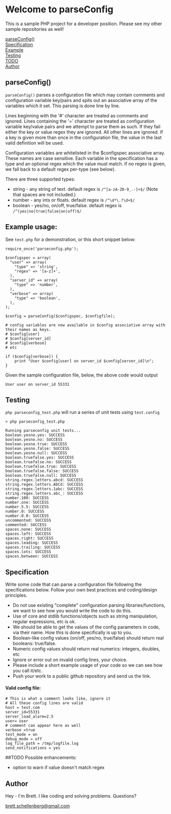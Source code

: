 # Welcome to parseConfig
This is a sample PHP project for a developer position. Please see my other sample repositories as well!

[parseConfig()](#parseconfig)  
[Specification](#specification)  
[Example](#example-usage)  
[Testing](#testing)  
[TODO](#todo)  
[Author](#author)  

## parseConfig()
`parseConfig()` parses a configuration file which may contain comments and configuration variable key/pairs and spits out an associative array of the variables which it set. This parsing is done line by line.

Lines beginning with the '#' character are treated as comments and ignored.
Lines containing the '=' character are treated as configuration variable key/value pairs and we attempt to parse them as such. If they fail either the key or value regex they are ignored.
All other lines are ignored.
If a key is given more than once in the configuration file, the value in the last valid definition will be used.

Configuration variables are whitelisted in the $configspec associative array. These names are case sensitive.  Each variable in the specification has a type and an optional regex which the value must match. If no regex is given, we fall back to a default regex per-type (see below).

There are three supported types:
 - string - any string of text. default regex is `/^[a-zA-Z0-9_.-]+$/` (Note that spaces are not included.)
 - number - any ints or floats. default regex is `/^\d*\.?\d+$/`
 - boolean - yes/no, on/off, true/false. default regex is `/^(yes|no|true|false|on|off)$/`

## Example usage:
See `test.php` for a demonstration, or this short snippet below:

    require_once('parseconfig.php');

    $configspec = array(
      "user" => array(
        "type" => 'string',
        "regex" => '[a-z]+',
      ),
      "server_id" => array(
        "type" => 'number',
      ),
      "verbose" => array(
        "type" => 'boolean',
      ),
    );

    $config = parseConfig($configspec, $configfile);

    # config variables are now available in $config associative array with their names as keys.
    # $config[user]
    # $config[server_id]
    # $config[verbose]
    # etc

    if ($config[verbose]) {
        print "User $config[user] on server_id $config[server_id]\n";
    }

Given the sample configuration file, below, the above code would output

    User user on server_id 55331

## Testing
`php parseconfig_test.php` will run a series of unit tests using `test.config`

    > php parseconfig_test.php
    
    Running parseconfig unit tests...
    boolean.yesno.yes: SUCCESS
    boolean.yesno.no: SUCCESS
    boolean.yesno.true: SUCCESS
    boolean.yesno.false: SUCCESS
    boolean.yesno.null: SUCCESS
    boolean.truefalse.yes: SUCCESS
    boolean.truefalse.no: SUCCESS
    boolean.truefalse.true: SUCCESS
    boolean.truefalse.false: SUCCESS
    boolean.truefalse.null: SUCCESS
    string.regex.letters.abcd: SUCCESS
    string.regex.letters.AbCd: SUCCESS
    string.regex.letters.1abc: SUCCESS
    string.regex.letters.abc_: SUCCESS
    number.100: SUCCESS
    number.one: SUCCESS
    number.5.5: SUCCESS
    number.0: SUCCESS
    number.0.0: SUCCESS
    uncommented: SUCCESS
    commented: SUCCESS
    spaces.none: SUCCESS
    spaces.left: SUCCESS
    spaces.right: SUCCESS
    spaces.leading: SUCCESS
    spaces.trailing: SUCCESS
    spaces.lots: SUCCESS
    spaces.between: SUCCESS


## Specification
Write some code that can parse a configuration file
following the specifications below. Follow your
own best practices and coding/design principles.

- Do not use existing "complete" configuration parsing
  libraries/functions, we want to see how you would write the code
  to do this.
- Use of core and stdlib functions/objects such as string
  manipulation, regular expressions, etc is ok.
- We should be able to get the values of the config parameters in
  code, via their name. How this is done specifically is up to you.
- Boolean-like config values (on/off, yes/no, true/false) should
  return real booleans: true/false.
- Numeric config values should return real numerics: integers,
  doubles, etc
- Ignore or error out on invalid config lines, your choice.
- Please include a short example usage of your code so we can see
  how you call it/etc.
- Push your work to a public github repository and send us the link.

#### Valid config file:

    # This is what a comment looks like, ignore it
    # All these config lines are valid
    host = test.com
    server_id=55331
    server_load_alarm=2.5
    user= user
    # comment can appear here as well
    verbose =true
    test_mode = on
    debug_mode = off
    log_file_path = /tmp/logfile.log
    send_notifications = yes

##TODO
Possible enhancements:
- option to warn if value doesn't match regex

## Author
Hey - I'm Brett. I like coding and solving problems. Questions?

brett.schellenberg@gmail.com
